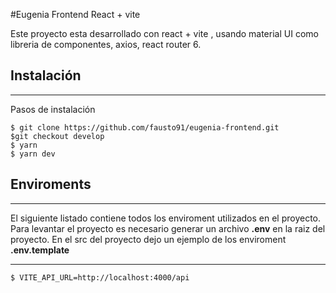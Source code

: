 #Eugenia Frontend  React + vite

Este proyecto esta desarrollado con react + vite , usando material UI como libreria de componentes, axios, react router 6.



## Instalación
***
Pasos de instalación
```
$ git clone https://github.com/fausto91/eugenia-frontend.git
$git checkout develop
$ yarn
$ yarn dev
```
## Enviroments

***
El siguiente listado contiene todos los enviroment utilizados en el proyecto. Para levantar el proyecto es necesario generar un archivo **.env** en la raiz del proyecto. En el src del proyecto dejo un ejemplo de los enviroment **.env.template**
***

```
$ VITE_API_URL=http://localhost:4000/api
```